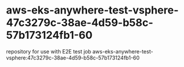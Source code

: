 # aws-eks-anywhere-test-vsphere-47c3279c-38ae-4d59-b58c-57b173124fb1-60
repository for use with E2E test job aws-eks-anywhere-test-vsphere:47c3279c-38ae-4d59-b58c-57b173124fb1-60
